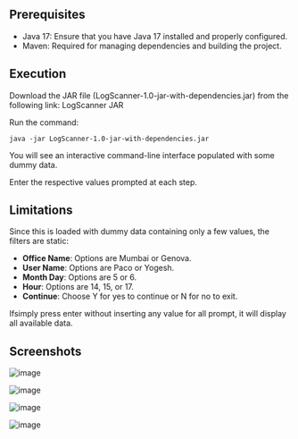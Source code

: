 ## Prerequisites
-  Java 17: Ensure that you have Java 17 installed and properly configured.
-  Maven: Required for managing dependencies and building the project.

## Execution
Download the JAR file (LogScanner-1.0-jar-with-dependencies.jar) from the following link: LogScanner JAR

Run the command:

```
java -jar LogScanner-1.0-jar-with-dependencies.jar
```
You will see an interactive command-line interface populated with some dummy data.

Enter the respective values prompted at each step.

## Limitations
Since this is loaded with dummy data containing only a few values, the filters are static:

-  **Office Name**: Options are Mumbai or Genova.
-  **User Name**: Options are Paco or Yogesh.
-  **Month Day**: Options are 5 or 6.
-  **Hour**: Options are 14, 15, or 17.
-  **Continue**: Choose Y for yes to continue or N for no to exit.

Ifsimply press enter without inserting any value for all prompt, it will display all available data.

## Screenshots

![image](https://github.com/user-attachments/assets/86c6a7b4-af34-4df4-9e6b-6c4ab7dc8ee3)

![image](https://github.com/user-attachments/assets/5c03ee97-a441-4293-a1e1-71d5de282af4)

![image](https://github.com/user-attachments/assets/08cec2ca-85c1-49cb-9f4f-50aacb5132cc)

![image](https://github.com/user-attachments/assets/7da465f3-5658-4fe9-9e86-eb72b6c2f6c6)



